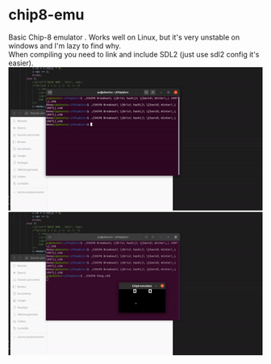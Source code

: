 # chip8-emu
Basic Chip-8 emulator . Works well on Linux, but it's very unstable on windows and I'm lazy to find why.  
When compiling you need to link and include SDL2 (just use sdl2 config it's easier).  
![Breakout](https://github.com/MehdiKhelfi/chip8-emu/blob/main/breakout.gif?raw=true)  
![Pong](https://github.com/MehdiKhelfi/chip8-emu/blob/main/Pong.gif?raw=true)
